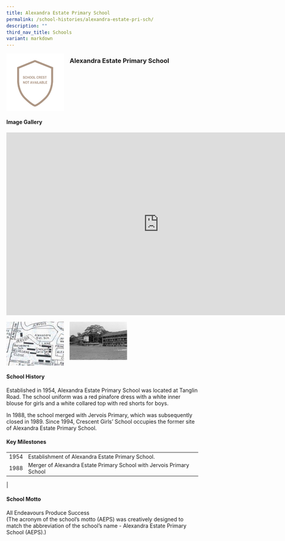 ```yaml
---
title: Alexandra Estate Primary School
permalink: /school-histories/alexandra-estate-pri-sch/
description: ""
third_nav_title: Schools
variant: markdown
---
```

<img align="left" style="width:30%;margin-right:15px;" src="/images/alexandraestatepri1.png">

### **Alexandra Estate Primary School**
<br clear="left">

#### **Image Gallery**
<iframe allowfullscreen="true" height="479" width="800" frameborder="0" src="https://docs.google.com/presentation/d/e/2PACX-1vStE_SMO-XkZNmO0JX47tMA80TTL23zm35_sfIzeZLVvScRKJhz6-UnyXtNN991PCMmy8z3wMBmT1Zh/embed?start=false&amp;loop=false&amp;delayms=5000"></iframe>
<p><a href="/images/alexandraestatepri2.jpg">  
<img align="left" style="width:30%;margin-right:15px;" src="/images/alexandraestatepri2.jpg">
</a></p>

<p><a href="/images/alexandraestatepri3.jpg">  
<img align="left" style="width:30%;margin-right:15px;" src="/images/alexandraestatepri3.jpg">
</a></p>


<br clear="left">

#### **School History**
Established in 1954, Alexandra Estate Primary School was located at Tanglin Road. The school uniform was a red pinafore dress with a white inner blouse for girls and a white collared top with red shorts for boys.  
  
In 1988, the school merged with Jervois Primary, which was subsequently closed in 1989. Since 1994, Crescent Girls’ School occupies the former site of Alexandra Estate Primary School.

#### **Key Milestones**

|  |  |
|:---:|---|
| 1954 | Establishment of Alexandra Estate Primary School. |
| 1988 | Merger of Alexandra Estate Primary School with Jervois Primary School |
|

#### **School Motto**
All Endeavours Produce Success<br>
(The acronym of the school’s motto (AEPS) was creatively designed to match the abbreviation of the school’s name - Alexandra Estate Primary School (AEPS).)